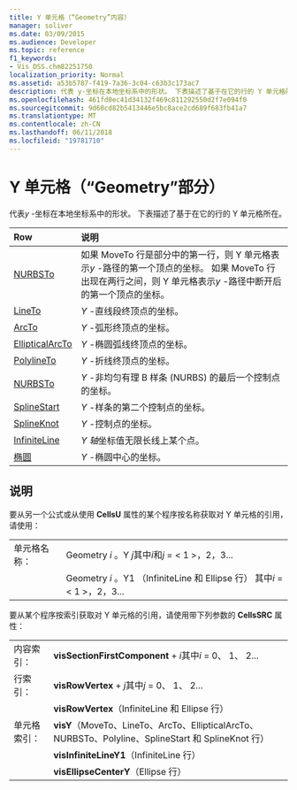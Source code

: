 ```yaml
---
title: Y 单元格（“Geometry”内容）
manager: soliver
ms.date: 03/09/2015
ms.audience: Developer
ms.topic: reference
f1_keywords:
- Vis_DSS.chm82251750
localization_priority: Normal
ms.assetid: a53b5787-f419-7a36-3c04-c63b3c173ac7
description: 代表 y-坐标在本地坐标系中的形状。 下表描述了基于在它的行的 Y 单元格所在。
ms.openlocfilehash: 461fd0ec41d34132f469c811292550d2f7e094f0
ms.sourcegitcommit: 9d60cd82b5413446e5bc8ace2cd689f683fb41a7
ms.translationtype: MT
ms.contentlocale: zh-CN
ms.lasthandoff: 06/11/2018
ms.locfileid: "19781710"
---
```

# <a name="y-cell-geometry-section"></a>Y 单元格（“Geometry”部分）

代表*y* -坐标在本地坐标系中的形状。 下表描述了基于在它的行的 Y 单元格所在。 
  
|**Row**|**说明**|
|:-----|:-----|
|[NURBSTo](nurbsto-row-geometry-section.md) <br/> | 如果 MoveTo 行是部分中的第一行，则 Y 单元格表示*y* -路径的第一个顶点的坐标。 如果 MoveTo 行出现在两行之间，则 Y 单元格表示*y* -路径中断开后的第一个顶点的坐标。  <br/> |
|[LineTo](lineto-row-geometry-section.md) <br/> | *Y* -直线段终顶点的坐标。  <br/> |
|[ArcTo](arcto-row-geometry-section.md) <br/> | *Y* -弧形终顶点的坐标。  <br/> |
|[EllipticalArcTo](ellipticalarcto-row-geometry-section.md) <br/> | *Y* -椭圆弧线终顶点的坐标。  <br/> |
|[PolylineTo](polylineto-row-geometry-section.md) <br/> | *Y* -折线终顶点的坐标。  <br/> |
|[NURBSTo](nurbsto-row-geometry-section.md) <br/> | *Y* -非均匀有理 B 样条 (NURBS) 的最后一个控制点的坐标。  <br/> |
|[SplineStart](splinestart-row-geometry-section.md) <br/> | *Y* -样条的第二个控制点的坐标。  <br/> |
|[SplineKnot](splineknot-row-geometry-section.md) <br/> | *Y* -控制点的坐标。  <br/> |
|[InfiniteLine](infiniteline-row-geometry-section.md) <br/> | *Y 轴*坐标值无限长线上某个点。  <br/> |
|[椭圆](ellipse-row-geometry-section.md) <br/> | *Y* -椭圆中心的坐标。  <br/> |
   
## <a name="remarks"></a>说明

要从另一个公式或从使用 **CellsU** 属性的某个程序按名称获取对 Y 单元格的引用，请使用： 
  
|||
|:-----|:-----|
| 单元格名称：  <br/> | Geometry *i* 。Y *j*其中*i*和*j* = < 1 >，2，3...  <br/> |
|| Geometry *i* 。Y1 （InfiniteLine 和 Ellipse 行） 其中*i* = < 1 >，2，3...  <br/> |
   
要从某个程序按索引获取对 Y 单元格的引用，请使用带下列参数的 **CellsSRC** 属性： 
  
|||
|:-----|:-----|
| 内容索引：  <br/> |**visSectionFirstComponent** +  *i*其中*i* = 0、 1、 2...  <br/> |
| 行索引：  <br/> |**visRowVertex** +  *j*其中*j* = 0、 1、 2...  <br/> |
||**visRowVertex**（InfiniteLine 和 Ellipse 行）  <br/> |
| 单元格索引：  <br/> |**visY**（MoveTo、LineTo、ArcTo、EllipticalArcTo、NURBSTo、Polyline、SplineStart 和 SplineKnot 行）  <br/> |
||**visInfiniteLineY1**（InfiniteLine 行）  <br/> |
||**visEllipseCenterY**（Ellipse 行）  <br/> |
   

